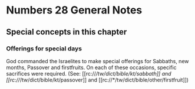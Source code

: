 # Numbers 28 General Notes
## Special concepts in this chapter

### Offerings for special days

God commanded the Israelites to make special offerings for Sabbaths, new months, Passover and firstfruits. On each of these occasions, specific sacrifices were required. (See: [[rc://*/tw/dict/bible/kt/sabbath]] and [[rc://*/tw/dict/bible/kt/passover]] and [[rc://*/tw/dict/bible/other/firstfruit]])